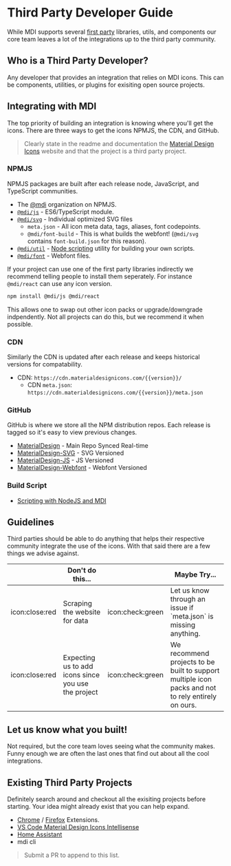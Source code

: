 # Third Party Developer Guide

While MDI supports several [first party](/contribute/first-party-guide) libraries, utils, and components our core team leaves a lot of the integrations up to the third party community.

## Who is a Third Party Developer?

Any developer that provides an integration that relies on MDI icons. This can be components, utilities, or plugins for exisiting open source projects.

## Integrating with MDI

The top priority of building an integration is knowing where you'll get the icons. There are three ways to get the icons NPMJS, the CDN, and GitHub.

> Clearly state in the readme and documentation the [Material Design Icons](https://materialdesignicons.com) website and that the project is a third party project.

### NPMJS

NPMJS packages are built after each release node, JavaScript, and TypeScript communities.

- The [@mdi](https://www.npmjs.com/org/mdi) organization on NPMJS.
- [`@mdi/js`](https://www.npmjs.com/package/@mdi/js) - ES6/TypeScript module.
- [`@mdi/svg`](https://www.npmjs.com/package/@mdi/svg) - Individual optimized SVG files
  - `meta.json` - All icon meta data, tags, aliases, font codepoints.
  - `@mdi/font-build` - This is what builds the webfont! (`@mdi/svg` contains `font-build.json` for this reason).
- [`@mdi/util`](https://www.npmjs.com/package/@mdi/util) - [Node scripting](/guide/nodejs-scripting) utility for building your own scripts.
- [`@mdi/font`](https://www.npmjs.com/package/@mdi/font) - Webfont files.

If your project can use one of the first party libraries indirectly we recommend telling people to install them seperately. For instance `@mdi/react` can use any icon version.

```bash
npm install @mdi/js @mdi/react
```

This allows one to swap out other icon packs or upgrade/downgrade indpendently. Not all projects can do this, but we recommend it when possible.

###  CDN

Similarly the CDN is updated after each release and keeps historical versions for compatability.

- CDN: `https://cdn.materialdesignicons.com/{{version}}/`
  - CDN `meta.json`: `https://cdn.materialdesignicons.com/{{version}}/meta.json`

### GitHub

GitHub is where we store all the NPM distribution repos. Each release is tagged so it's easy to view previous changes.

- [MaterialDesign](https://github.com/Templarian/MaterialDesign) - Main Repo Synced Real-time
- [MaterialDesign-SVG](https://github.com/Templarian/MaterialDesign-SVG) - SVG Versioned
- [MaterialDesign-JS](https://github.com/Templarian/MaterialDesign-JS) - JS Versioned
- [MaterialDesign-Webfont](https://github.com/Templarian/MaterialDesign-Webfont) - Webfont Versioned

### Build Script

- [Scripting with NodeJS and MDI](http://templarian.com/2018/04/13/scripting-with-nodejs-and-material-design-icons/)

## Guidelines

Third parties should be able to do anything that helps their respective community integrate the use of the icons. With that said there are a few things we advise against.

<table>
<thead>
<tr>
<th style="width:1.5rem"></th>
<th>Don't do this...</th>
<th style="width:1.5rem"></th>
<th>Maybe Try...</th>
</tr>
</thead>
<tbody>
<tr>
<td>icon:close:red</td>
<td>Scraping the website for data</td>
<td>icon:check:green</td>
<td>Let us know through an issue if `meta.json` is missing anything.</td>
</tr>
<tr>
<td>icon:close:red</td>
<td>Expecting us to add icons since you use the project</td>
<td>icon:check:green</td>
<td>We recommend projects to be built to support multiple icon packs and not to rely entirely on ours.</td>
</tr>
</tbody>
</table>

## Let us know what you built!

Not required, but the core team loves seeing what the community makes. Funny enough we are often the last ones that find out about all the cool integrations.

## Existing Third Party Projects

Definitely search around and checkout all the exisiting projects before starting. Your idea might already exist that you can help expand.

- [Chrome](https://chrome.google.com/webstore/detail/materialdesignicons-picke/edjaedpifkihpjkcgknfokmibkoafhme) / [Firefox](https://addons.mozilla.org/en-US/firefox/addon/materialdesignicons-picker/) Extensions.
- [VS Code Material Design Icons Intellisense](https://marketplace.visualstudio.com/items?itemName=lukas-tr.materialdesignicons-intellisense)
- [Home Assistant](https://www.home-assistant.io/docs/configuration/customizing-devices/#icon)
- mdi cli

> Submit a PR to append to this list.
